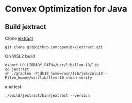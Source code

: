 # Convex Optimization for Java

## Build jextract

Clone [jextract](https://github.com/openjdk/jextract)

```
git clone git@github.com:openjdk/jextract.git
```

On WSL2 build

```
export LD_LIBRARY_PATH=/usr/lib/llvm-10/lib
cd jextract
sh ./gradlew -Pjdk18_home=/usr/lib/jvm/zulu18 -Pllvm_home=/usr/lib/llvm-10 clean verify
```

and test

```
./build/jextract/bin/jextract --version
```
